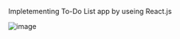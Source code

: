 Impletementing To-Do List app by useing React.js

![image](https://user-images.githubusercontent.com/19797900/124377290-d4bd7000-dcdd-11eb-9cbd-28571793c4fe.png)


